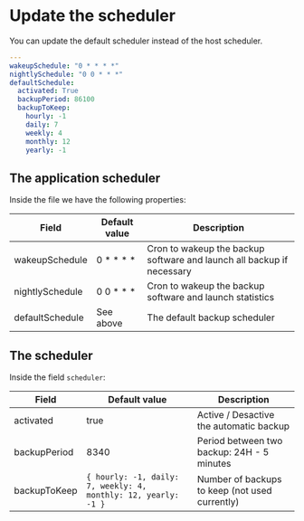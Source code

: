 # Update the scheduler

You can update the default scheduler instead of the host scheduler.

```yaml
---
wakeupSchedule: "0 * * * *"
nightlySchedule: "0 0 * * *"
defaultSchedule:
  activated: True
  backupPeriod: 86100
  backupToKeep:
    hourly: -1
    daily: 7
    weekly: 4
    monthly: 12
    yearly: -1
```

## The application scheduler

Inside the file we have the following properties:

| Field           | Default value | Description                                                           |
| --------------- | ------------- | --------------------------------------------------------------------- |
| wakeupSchedule  | 0 \* \* \* \* | Cron to wakeup the backup software and launch all backup if necessary |
| nightlySchedule | 0 0 \* \* \*  | Cron to wakeup the backup software and launch statistics              |
| defaultSchedule | See above     | The default backup scheduler                                          |

## The scheduler

Inside the field `scheduler`:

| Field        | Default value                                                  | Description                                  |
| ------------ | -------------------------------------------------------------- | -------------------------------------------- |
| activated    | true                                                           | Active / Desactive the automatic backup      |
| backupPeriod | 8340                                                           | Period between two backup: 24H - 5 minutes   |
| backupToKeep | `{ hourly: -1, daily: 7, weekly: 4, monthly: 12, yearly: -1 }` | Number of backups to keep (not used currently) |
